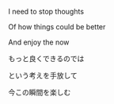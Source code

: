 I need to stop thoughts

Of how things could be better

And enjoy the now


もっと良くできるのでは

という考えを手放して

今この瞬間を楽しむ